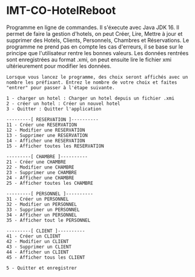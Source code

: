# IMT-CO-HotelReboot
Programme en ligne de commandes. Il s'éxecute avec Java JDK 16.
Il permet de faire la gestion d'hotels, on peut Créer, Lire, Mettre à jour et supprimer des Hotels, Clients, Personnels, Chambres et Réservations.
Le programme ne prend pas en compte les cas d'erreurs, il se base sur le principe que l'utilisateur rentre les bonnes valeurs.
Les données rentrées sont enregistrées au format .xmi, on peut ensuite lire le fichier xmi ultérieurement pour modifier les données.

```
Lorsque vous lancez le programme, des choix seront affichés avec un nombre les préfixant. Entrez le nombre de votre choix et faites "entrer" pour passer à l'étape suivante.

1 - charger un hotel : Charger un hotel depuis un fichier .xmi
2 - créer un hotel : Créer un nouvel hotel
3 - Quitter : Quitter l'application

---------[ RESERVATION ]----------
11 - Créer une RESERVATION
12 - Modifier une RESERVATION
13 - Supprimer une RESERVATION
14 - Afficher une RESERVATION
15 - Afficher toutes les RESERVATION

---------[ CHAMBRE ]----------
21 - Créer une CHAMBRE
22 - Modifier une CHAMBRE
23 - Supprimer une CHAMBRE
24 - Afficher une CHAMBRE
25 - Afficher toutes les CHAMBRE

---------[ PERSONNEL ]----------
31 - Créer un PERSONNEL
32 - Modifier un PERSONNEL
33 - Supprimer un PERSONNEL
34 - Afficher un PERSONNEL
35 - Afficher tout le PERSONNEL

---------[ CLIENT ]----------
41 - Créer un CLIENT
42 - Modifier un CLIENT
43 - Supprimer un CLIENT
44 - Afficher un CLIENT
45 - Afficher tous les CLIENT

5 - Quitter et enregistrer
```
